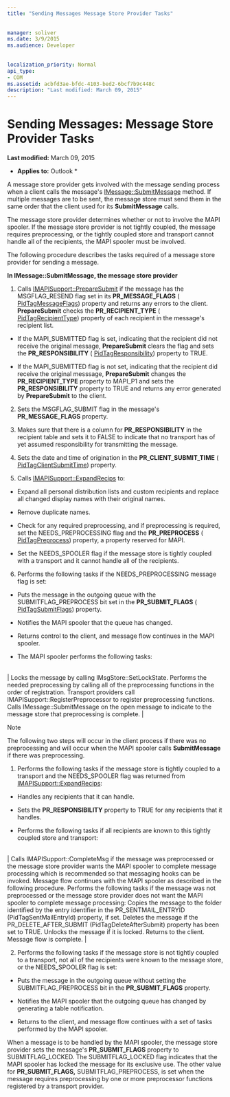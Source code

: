 ```yaml
---
title: "Sending Messages Message Store Provider Tasks"
 
 
manager: soliver
ms.date: 3/9/2015
ms.audience: Developer
 
 
localization_priority: Normal
api_type:
- COM
ms.assetid: acbfd3ae-bfdc-4103-bed2-6bcf7b9c448c
description: "Last modified: March 09, 2015"
---
```


# Sending Messages: Message Store Provider Tasks

 **Last modified:** March 09, 2015 
  
 * **Applies to:** Outlook * 
  
A message store provider gets involved with the message sending process when a client calls the message's [IMessage::SubmitMessage](imessage-submitmessage.md) method. If multiple messages are to be sent, the message store must send them in the same order that the client used for its **SubmitMessage** calls. 
  
The message store provider determines whether or not to involve the MAPI spooler. If the message store provider is not tightly coupled, the message requires preprocessing, or the tightly coupled store and transport cannot handle all of the recipients, the MAPI spooler must be involved. 
  
The following procedure describes the tasks required of a message store provider for sending a message. 
  
 **In IMessage::SubmitMessage, the message store provider**
  
1. Calls [IMAPISupport::PrepareSubmit](imapisupport-preparesubmit.md) if the message has the MSGFLAG_RESEND flag set in its **PR_MESSAGE_FLAGS** ( [PidTagMessageFlags](pidtagmessageflags-canonical-property.md)) property and returns any errors to the client. **PrepareSubmit** checks the **PR_RECIPIENT_TYPE** ( [PidTagRecipientType](pidtagrecipienttype-canonical-property.md)) property of each recipient in the message's recipient list.
    
  - If the MAPI_SUBMITTED flag is set, indicating that the recipient did not receive the original message, **PrepareSubmit** clears the flag and sets the **PR_RESPONSIBILITY** ( [PidTagResponsibility](pidtagresponsibility-canonical-property.md)) property to TRUE. 
    
  - If the MAPI_SUBMITTED flag is not set, indicating that the recipient did receive the original messsage, **PrepareSubmit** changes the **PR_RECIPIENT_TYPE** property to MAPI_P1 and sets the **PR_RESPONSIBILITY** property to TRUE and returns any error generated by **PrepareSubmit** to the client. 
    
2. Sets the MSGFLAG_SUBMIT flag in the message's **PR_MESSAGE_FLAGS** property. 
    
3. Makes sure that there is a column for **PR_RESPONSIBILITY** in the recipient table and sets it to FALSE to indicate that no transport has of yet assumed responsibility for transmitting the message. 
    
4. Sets the date and time of origination in the **PR_CLIENT_SUBMIT_TIME** ( [PidTagClientSubmitTime](pidtagclientsubmittime-canonical-property.md)) property.
    
5. Calls [IMAPISupport::ExpandRecips](imapisupport-expandrecips.md) to: 
    
  - Expand all personal distribution lists and custom recipients and replace all changed display names with their original names.
    
  - Remove duplicate names.
    
  - Check for any required preprocessing, and if preprocessing is required, set the NEEDS_PREPROCESSING flag and the **PR_PREPROCESS** ( [PidTagPreprocess](pidtagpreprocess-canonical-property.md)) property, a property reserved for MAPI. 
    
  - Set the NEEDS_SPOOLER flag if the message store is tightly coupled with a transport and it cannot handle all of the recipients. 
    
6. Performs the following tasks if the NEEDS_PREPROCESSING message flag is set:
    
  - Puts the message in the outgoing queue with the SUBMITFLAG_PREPROCESS bit set in the **PR_SUBMIT_FLAGS** ( [PidTagSubmitFlags](pidtagsubmitflags-canonical-property.md)) property.
    
  - Notifies the MAPI spooler that the queue has changed.
    
  - Returns control to the client, and message flow continues in the MAPI spooler. 
    
  - The MAPI spooler performs the following tasks:
    
||
|:-----|
|
Locks the message by calling IMsgStore::SetLockState. Performs the needed preprocessing by calling all of the preprocessing functions in the order of registration. Transport providers call IMAPISupport::RegisterPreprocessor to register preprocessing functions. Calls IMessage::SubmitMessage on the open message to indicate to the message store that preprocessing is complete. |
   
> [!NOTE]
> The following two steps will occur in the client process if there was no preprocessing and will occur when the MAPI spooler calls **SubmitMessage** if there was preprocessing. 
  
1. Performs the following tasks if the message store is tightly coupled to a transport and the NEEDS_SPOOLER flag was returned from [IMAPISupport::ExpandRecips](imapisupport-expandrecips.md):
    
  - Handles any recipients that it can handle.
    
  - Sets the **PR_RESPONSIBILITY** property to TRUE for any recipients that it handles. 
    
  - Performs the following tasks if all recipients are known to this tightly coupled store and transport:
    
||
|:-----|
|
Calls IMAPISupport::CompleteMsg if the message was preprocessed or the message store provider wants the MAPI spooler to complete message processing which is recommended so that messaging hooks can be invoked. Message flow continues with the MAPI spooler as described in the following procedure.  Performs the following tasks if the message was not preprocessed or the message store provider does not want the MAPI spooler to complete message processing:
   Copies the message to the folder identified by the entry identifier in the PR_SENTMAIL_ENTRYID (PidTagSentMailEntryId) property, if set.   Deletes the message if the PR_DELETE_AFTER_SUBMIT (PidTagDeleteAfterSubmit) property has been set to TRUE.   Unlocks the message if it is locked.   Returns to the client. Message flow is complete.  |
   
2. Performs the following tasks if the message store is not tightly coupled to a transport, not all of the recipients were known to the message store, or the NEEDS_SPOOLER flag is set:
    
  - Puts the message in the outgoing queue without setting the SUBMITFLAG_PREPROCESS bit in the **PR_SUBMIT_FLAGS** property. 
    
  - Notifies the MAPI spooler that the outgoing queue has changed by generating a table notification. 
    
  - Returns to the client, and message flow continues with a set of tasks performed by the MAPI spooler.
    
When a message is to be handled by the MAPI spooler, the message store provider sets the message's **PR_SUBMIT_FLAGS** property to SUBMITFLAG_LOCKED. The SUBMITFLAG_LOCKED flag indicates that the MAPI spooler has locked the message for its exclusive use. The other value for **PR_SUBMIT_FLAGS,** SUBMITFLAG_PREPROCESS, is set when the message requires preprocessing by one or more preprocessor functions registered by a transport provider. 
  

